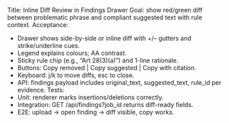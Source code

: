 Title: Inline Diff Review in Findings Drawer
Goal: show red/green diff between problematic phrase and compliant suggested text with rule context.
Acceptance:
- Drawer shows side-by-side or inline diff with +/– gutters and strike/underline cues.
- Legend explains colours; AA contrast.
- Sticky rule chip (e.g., “Art 28(3)(a)”) and 1-line rationale.
- Buttons: Copy removed | Copy suggested | Copy with citation.
- Keyboard: j/k to move diffs, esc to close.
- API: findings payload includes original_text, suggested_text, rule_id per evidence.
Tests:
- Unit: renderer marks insertions/deletions correctly.
- Integration: GET /api/findings?job_id returns diff-ready fields.
- E2E: upload → open finding → diff visible, copy works.
